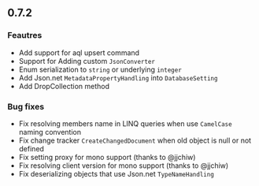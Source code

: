 ## 0.7.2

### Feautres

- Add support for aql upsert command
- Support for Adding custom `JsonConverter`
- Enum serialization to `string` or underlying `integer`
- Add Json.net `MetadataPropertyHandling` into `DatabaseSetting`
- Add DropCollection method

### Bug fixes

- Fix resolving members name in LINQ queries when use `CamelCase` naming convention
- Fix change tracker `CreateChangedDocument` when old object is null or not defined
- Fix setting proxy for mono support (thanks to @jjchiw)
- Fix resolving client version for mono support (thanks to @jjchiw)
- Fix deserializing objects that use Json.net `TypeNameHandling`